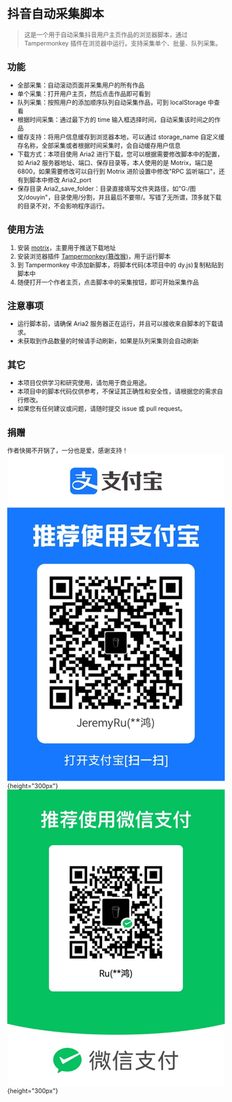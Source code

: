 # 抖音自动采集脚本

> 这是一个用于自动采集抖音用户主页作品的浏览器脚本，通过 Tampermonkey 插件在浏览器中运行。支持采集单个、批量、队列采集。

## 功能

-   全部采集：自动滚动页面并采集用户的所有作品
-   单个采集：打开用户主页，然后点击作品即可看到
-   队列采集：按照用户的添加顺序队列自动采集作品，可到 localStorage 中查看
-   根据时间采集：通过最下方的 time 输入框选择时间，自动采集该时间之的作品
-   缓存支持：将用户信息缓存到浏览器本地，可以通过 storage_name 自定义缓存名称，全部采集或者根据时间采集时，会自动缓存用户信息
-   下载方式：本项目使用 Aria2 进行下载，您可以根据需要修改脚本中的配置，如 Aria2 服务器地址、端口、保存目录等，本人使用的是 Motrix，端口是 6800，如果需要修改可以自行到 Motrix 进阶设置中修改"RPC 监听端口"，还有到脚本中修改 Aria2_port
-   保存目录 Aria2_save_folder：目录直接填写文件夹路径，如"G:/图文/douyin"，目录使用/分割，并且最后不要带/。写错了无所谓，顶多就下载的目录不对，不会影响程序运行。

## 使用方法

1.  安装 [motrix](https://motrix.app/)，主要用于推送下载地址
2.  安装浏览器插件 [Tampermonkey(篡改猴)](https://microsoftedge.microsoft.com/addons/detail/%E7%AF%A1%E6%94%B9%E7%8C%B4/iikmkjmpaadaobahmlepeloendndfphd?hl=zh-CN)，用于运行脚本
3.  到 Tampermonkey 中添加新脚本，将脚本代码(本项目中的 dy.js)复制粘贴到脚本中
4.  随便打开一个作者主页，点击脚本中的采集按钮，即可开始采集作品

## 注意事项

-   运行脚本前，请确保 Aria2 服务器正在运行，并且可以接收来自脚本的下载请求。
-   未获取到作品数量的时候请手动刷新，如果是队列采集则会自动刷新

## 其它

-   本项目仅供学习和研究使用，请勿用于商业用途。
-   本项目中的脚本代码仅供参考，不保证其正确性和安全性，请根据您的需求自行修改。
-   如果您有任何建议或问题，请随时提交 issue 或 pull request。

## 捐赠

作者快揭不开锅了，一分也是爱，感谢支持！
![支付宝](./images/alipay.jpg){height="300px"}
![微信](./images/wechat-pay.jpg){height="300px"}
